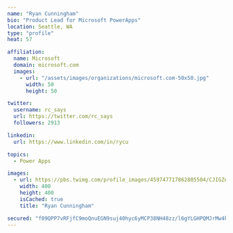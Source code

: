 ```yaml
---
name: "Ryan Cunningham"
bio: "Product Lead for Microsoft PowerApps"
location: Seattle, WA
type: "profile"
heat: 57

affiliation:
  name: Microsoft
  domain: microsoft.com
  images:
    - url: "/assets/images/organizations/microsoft.com-50x50.jpg"
      width: 50
      height: 50

twitter:
  username: rc_says
  url: https://twitter.com/rc_says
  followers: 2913

linkedin:
  url: https://www.linkedin.com/in/rycu

topics:
  - Power Apps

images:
  - url: https://pbs.twimg.com/profile_images/459747717862805504/CJIGZejd_400x400.png
    width: 400
    height: 400
    isCached: true
    title: "Ryan Cunningham"

secured: "f09QPP7vRFjfC9moQnuEGN9suj40hyc6yMCP38NH48zz/l6gYLGHPQMJrMw4kLtKzRpW2GLafSwW5dAGdB0nvDfY4yu5oagA1TQRax+6X++kuCAPLcGWF1L+09x6I9VMEK0BQ/8o7fNvMtYqSi17HroRDEVCdT03VUKHitUIm8JjMR4LwqTvhsYNzmnlMe9B6nPNU4OfF5uqUFJLEpJze3tZFTeTVcQVnmYnaE1ghxRxPRxXU+4nR00GsRuJXuaiAzFG+/oncMliebRHfuIE6K0/sgXe+cAas4dDkbEXnHlrSga+8/II7rIJsO5YVhUQgLvrOFKDCCEMR7f71soSDsc4FlgKMQE4JDOlIB54hR+ooaTqbJO2AH8I7r8Km7ELxKUAI13X10ehZaSprzV4nRpFt54zBYWD+UQY28Al7pY=;uu3uO50YhlYfCc6dPAfp1A=="
---
```


